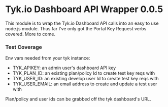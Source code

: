 # Tyk.io Dashboard API Wrapper 0.0.5

This module is to wrap the Tyk.io Dashboard API calls into an easy to use node.js module.
Thus far I've only got the Portal Key Request verbs covered. More to come.

### Test Coverage
Env vars needed from your tyk instance:
- TYK_APIKEY: an admin user's dashboard API key
- TYK_PLAN_ID: an existing plan/policy Id to create test key reqs with
- TYK_USER_ID: an existing develop user Id to create test key reqs with
- TYK_USER_EMAIL: an email address to create and update a test user with

Plan/policy and user ids can be grabbed off the tyk dashboard's URL.
